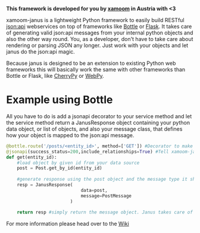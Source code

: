 **This framework is developed for you by [xamoom](https://xamoom.com) in Austria with <3**

xamoom-janus is a lightweight Python framework to easily build RESTful [json:api](http://jsonapi.org/) webservices on top of frameworks like [Bottle](http://bottlepy.org/) or [Flask](http://flask.pocoo.org/). It takes care of generating valid json:api messages from your internal python objects and also the other way round. You, as a developer, don't have to take care about rendering or parsing JSON any longer. Just work with your objects and let janus do the json:api magic.

Because janus is designed to be an extension to existing Python web frameworks this will basically work the same with other frameworks than Bottle or Flask, like [CherryPy](http://www.cherrypy.org/) or [WebPy](http://www.cherrypy.org/).

# Example using Bottle
All you have to do is add a jsonapi decorator to your service method and let the service method return a JanusResponse object containing your python data object, or list of objects, and also your message class, that defines how your object is mapped to the json:api message.

```python
@bottle.route('/posts/<entity_id>', method=['GET']) #Decorator to make use of Bottle.
@jsonapi(success_status=200,include_relationships=True) #Tell xamoom-janus to make this a json:api method.
def get(entity_id):
    #load object by given id from your data source
    post = Post.get_by_id(entity_id)
    
    #generate response using the post object and the message type it should be mapped to.
    resp = JanusResponse(
                            data=post,
                            message=PostMessage
                        ) 
    
    return resp #simply return the message object. Janus takes care of the rest.
```
For more information please head over to the [Wiki](https://github.com/xamoom/xamoom-janus/wiki)
